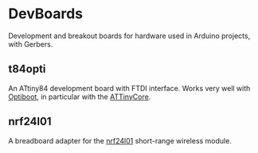 # DevBoards
Development and breakout boards for hardware used in Arduino projects, with Gerbers.

## t84opti
An ATtiny84 development board with FTDI interface. Works very well
with [Optiboot](https://github.com/Optiboot/optiboot),
in particular with the [ATTinyCore](https://github.com/SpenceKonde/ATTinyCore).

## nrf24l01
A breadboard adapter for the
[nrf24l01](https://howtomechatronics.com/tutorials/arduino/arduino-wireless-communication-nrf24l01-tutorial/)
short-range wireless module.
